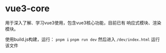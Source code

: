 # vue3-core

用于深入了解、学习vue3使用，包含vue3核心功能，目前已有 响应式模块、渲染模块。

使用build.js构建，运行：
`pnpm i`
`pnpm run dev`
然后进入 `/dev/index.html` 运行该文件
